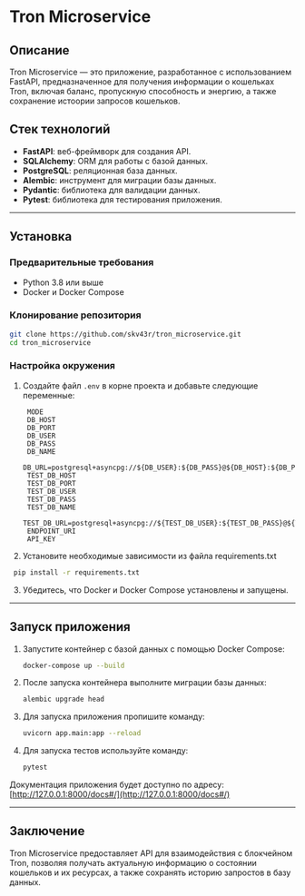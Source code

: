 # Tron Microservice

## Описание

Tron Microservice — это приложение, разработанное с использованием FastAPI, предназначенное для получения информации о кошельках Tron, включая баланс, пропускную способность и энергию, а также сохранение истоории запросов кошельков.

## Стек технологий
- **FastAPI**: веб-фреймворк для создания API.
- **SQLAlchemy**: ORM для работы с базой данных.
- **PostgreSQL**: реляционная база данных.
- **Alembic**: инструмент для миграции базы данных.
- **Pydantic**: библиотека для валидации данных.
- **Pytest**: библиотека для тестирования приложения.

---

## Установка

### Предварительные требования
- Python 3.8 или выше
- Docker и Docker Compose

### Клонирование репозитория
```bash
git clone https://github.com/skv43r/tron_microservice.git
cd tron_microservice
```

### Настройка окружения

1. Создайте файл `.env` в корне проекта и добавьте следующие переменные:
   ```dotenv
	MODE
	DB_HOST
	DB_PORT
	DB_USER
	DB_PASS
	DB_NAME
   	DB_URL=postgresql+asyncpg://${DB_USER}:${DB_PASS}@${DB_HOST}:${DB_PORT}/${DB_NAME}
	TEST_DB_HOST
	TEST_DB_PORT
	TEST_DB_USER
	TEST_DB_PASS
	TEST_DB_NAME
   	TEST_DB_URL=postgresql+asyncpg://${TEST_DB_USER}:${TEST_DB_PASS}@${TEST_DB_HOST}:${TEST_DB_PORT}/${TEST_DB_NAME}
	ENDPOINT_URI
	API_KEY
   ```

2. Установите необходимые зависимости из файла requirements.txt
  ```bash
   pip install -r requirements.txt 
   ```

3. Убедитесь, что Docker и Docker Compose установлены и запущены.

---

## Запуск приложения

1. Запустите контейнер с базой данных с помощью Docker Compose:
   ```bash
   docker-compose up --build
   ```

2. После запуска контейнера выполните миграции базы данных:
   ```bash
   alembic upgrade head
   ```

3. Для запуска приложения пропишите команду:
   ```bash
   uvicorn app.main:app --reload
   ```

4. Для запуска тестов используйте команду:
   ```bash
   pytest
   ```
   
Документация приложения будет доступно по адресу: [http://127.0.0.1:8000/docs#/](http://127.0.0.1:8000/docs#/)

---

## Заключение
Tron Microservice  предоставляет API для взаимодействия с блокчейном Tron, позволяя получать актуальную информацию о состоянии кошельков и их ресурсах, а также сохранять историю запростов в базу данных.
